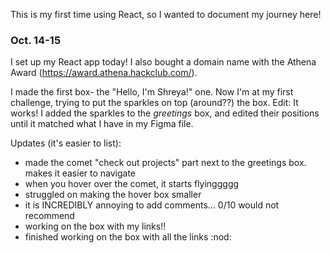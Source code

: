 This is my first time using React, so I wanted to document my journey here! 

### Oct. 14-15
I set up my React app today! I also bought a domain name with the Athena Award (https://award.athena.hackclub.com/). 


I made the first box- the "Hello, I'm Shreya!" one. Now I'm at my first challenge, trying to put the sparkles on top (around??) the box. 
Edit: It works! I added the sparkles to the *greetings* box, and edited their positions until it matched what I have in my Figma file.

Updates (it's easier to list): 
- made the comet "check out projects" part next to the greetings box. makes it easier to navigate
- when you hover over the comet, it starts flyinggggg
- struggled on making the hover box smaller
- it is INCREDIBLY annoying to add comments... 0/10 would not recommend
- working on the box with my links!!
- finished working on the box with all the links :nod: